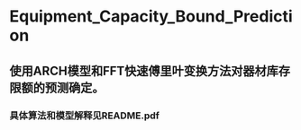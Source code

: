 # Equipment_Capacity_Bound_Prediction
## 使用ARCH模型和FFT快速傅里叶变换方法对器材库存限额的预测确定。

### 具体算法和模型解释见README.pdf

